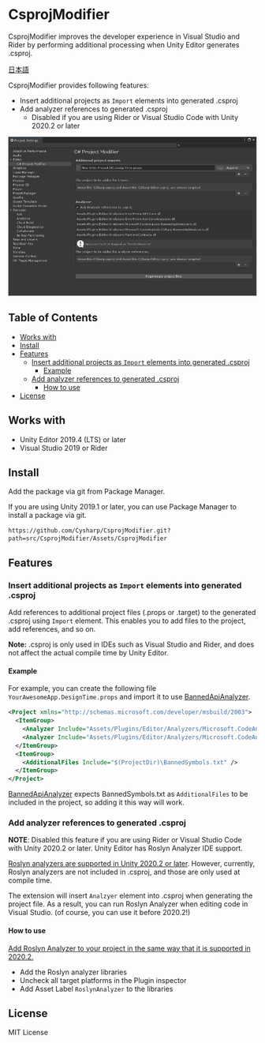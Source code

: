 # CsprojModifier

CsprojModifier improves the developer experience in Visual Studio and Rider by performing additional processing when Unity Editor generates .csproj.

[日本語](README.ja.md)

CsprojModifier provides following features:

- Insert additional projects as `Import` elements into generated .csproj
- Add analyzer references to generated .csproj
  - Disabled if you are using Rider or Visual Studio Code with Unity 2020.2 or later

![](docs/images/Screen-01.png)

<!-- START doctoc generated TOC please keep comment here to allow auto update -->
<!-- DON'T EDIT THIS SECTION, INSTEAD RE-RUN doctoc TO UPDATE -->
## Table of Contents

- [Works with](#works-with)
- [Install](#install)
- [Features](#features)
  - [Insert additional projects as `Import` elements into generated .csproj](#insert-additional-projects-as-import-elements-into-generated-csproj)
    - [Example](#example)
  - [Add analyzer references to generated .csproj](#add-analyzer-references-to-generated-csproj)
    - [How to use](#how-to-use)
- [License](#license)

<!-- END doctoc generated TOC please keep comment here to allow auto update -->

## Works with
- Unity Editor 2019.4 (LTS) or later
- Visual Studio 2019 or Rider

## Install
Add the package via git from Package Manager.

If you are using Unity 2019.1 or later, you can use Package Manager to install a package via git.

```
https://github.com/Cysharp/CsprojModifier.git?path=src/CsprojModifier/Assets/CsprojModifier
```

## Features

### Insert additional projects as `Import` elements into generated .csproj
Add references to additional project files (.props or .target) to the generated .csproj using `Import` element. This enables you to add files to the project, add references, and so on.

**Note:** .csproj is only used in IDEs such as Visual Studio and Rider, and does not affect the actual compile time by Unity Editor.

#### Example
For example, you can create the following file `YourAwesomeApp.DesignTime.props` and import it to use [BannedApiAnalyzer](https://github.com/dotnet/roslyn-analyzers/tree/main/src/Microsoft.CodeAnalysis.BannedApiAnalyzers).

```xml
<Project xmlns="http://schemas.microsoft.com/developer/msbuild/2003">
  <ItemGroup>
    <Analyzer Include="Assets/Plugins/Editor/Analyzers/Microsoft.CodeAnalysis.BannedApiAnalyzers.dll" />
    <Analyzer Include="Assets/Plugins/Editor/Analyzers/Microsoft.CodeAnalysis.CSharp.BannedApiAnalyzers.dll" />
  </ItemGroup>
  <ItemGroup>
    <AdditionalFiles Include="$(ProjectDir)\BannedSymbols.txt" />
  </ItemGroup>
</Project>
```

[BannedApiAnalyzer](https://github.com/dotnet/roslyn-analyzers/tree/main/src/Microsoft.CodeAnalysis.BannedApiAnalyzers) expects BannedSymbols.txt as `AdditionalFiles` to be included in the project, so adding it this way will work.

### Add analyzer references to generated .csproj
**NOTE**: Disabled this feature if you are using Rider or Visual Studio Code with Unity 2020.2 or later. Unity Editor has Roslyn Analyzer IDE support.

[Roslyn analyzers are supported in Unity 2020.2 or later](https://docs.unity3d.com/Manual/roslyn-analyzers.html). However,  currently, Roslyn analyzers are not included in .csproj, and those are only used at compile time.

The extension will insert `Analzyer` element into .csproj when generating the project file. As a result, you can run Roslyn Analyzer when editing code in Visual Studio. (of course, you can use it before 2020.2!)

#### How to use
[Add Roslyn Analyzer to your project in the same way that it is supported in 2020.2.](https://docs.unity3d.com/Manual/roslyn-analyzers.html)

- Add the Roslyn analyzer libraries
- Uncheck all target platforms in the Plugin inspector
- Add Asset Label `RoslynAnalyzer` to the libraries

## License
MIT License